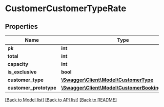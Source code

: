 # CustomerCustomerTypeRate

## Properties
Name | Type | Description | Notes
------------ | ------------- | ------------- | -------------
**pk** | **int** |  | [optional] 
**total** | **int** |  | [optional] 
**capacity** | **int** |  | [optional] 
**is_exclusive** | **bool** |  | [optional] 
**customer_type** | [**\Swagger\Client\Model\CustomerType**](CustomerType.md) |  | [optional] 
**customer_prototype** | [**\Swagger\Client\Model\CustomerBookingPrototype**](CustomerBookingPrototype.md) |  | [optional] 

[[Back to Model list]](../../README.md#documentation-for-models) [[Back to API list]](../../README.md#documentation-for-api-endpoints) [[Back to README]](../../README.md)

